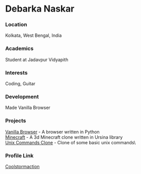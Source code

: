 # Debarka Naskar

### Location
Kolkata, West Bengal, India

### Academics
Student at Jadavpur Vidyapith

### Interests
Coding, Guitar

### Development
Made Vanilla Browser

### Projects
[Vanilla Browser](https://github.com/Coolstormaction/Vanilla-Browser) - A browser written in Python\
[Minecraft](https://github.com/Coolstormaction/Minecraft) - A 3d Minecraft clone written in Ursina library\
[Unix Commands Clone](https://github.com/Coolstormaction/unix-commands-clone) - Clone of some basic unix commands\

### Profile Link
[Coolstormaction](https://github.com/Coolstormaction)
